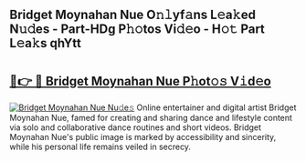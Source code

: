 ## Bridget Moynahan Nue O𝚗𝚕yf𝚊ns L𝚎a𝚔ed N𝚞𝚍es - Part-HDg P𝚑𝚘tos Vi𝚍𝚎o - H𝚘𝚝 Part L𝚎a𝚔s qhYtt

# <h2><a href="http://kf0eg2a.oniu.top/?m=Bridget+Moynahan+Nue">🔗👉 🔴 Bridget Moynahan Nue P𝚑ot𝚘𝚜 V𝚒d𝚎o</a></h2>

[![Bridget Moynahan Nue Nu𝚍e𝚜](https://i.imgur.com/0qMVB7G.gif)](http://kf0eg2a.oniu.top/?m=Bridget+Moynahan+Nue)
Online entertainer and digital artist Bridget Moynahan Nue, famed for creating and sharing dance and lifestyle content via solo and collaborative dance routines and short videos. Bridget Moynahan Nue's public image is marked by accessibility and sincerity, while his personal life remains veiled in secrecy.  
